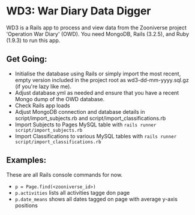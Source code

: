 WD3: War Diary Data Digger
==========================

WD3 is a Rails app to process and view data from the Zooniverse project 'Operation War Diary' (OWD). You need MongoDB, Rails (3.2.5), and Ruby (1.9.3) to run this app. 

Get Going:
----------
- Initialise the database using Rails or simply import the most recent, empty version included in the project root as wd3-dd-mm-yyyy.sql.gz (if you're lazy like me).
- Adjust database.yml as needed and ensure that you have a recent Mongo dump of the OWD database.
- Check Rails app loads
- Adjust MongoDB connection and database details in script/import_subjects.rb and script/import_classifications.rb
- Import Subjects to Pages MySQL table with `rails runner script/import_subjects.rb`
- Import Classifications to various MySQL tables with `rails runner script/import_classifications.rb`

Examples:
--------

These are all Rails console commands for now.

- `p = Page.find(<zooniverse_id>)`
- `p.activities` lists all activities tagge don page
- `p.date_means` shows all dates tagged on page with average y-axis positions